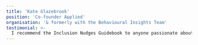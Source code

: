 ```yaml
---
title: 'Kate Glazebrook'
position: 'Co-founder Applied'
organisation: '& formerly with the Behavioural Insights Team'
testimonial: >-
  I recommend the Inclusion Nudges Guidebook to anyone passionate about inclusivity. It is a collection of practical, implementable case studies grounded in real world experiences.
---
```


